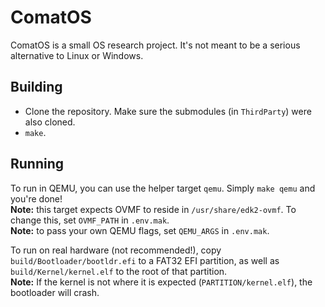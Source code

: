# ComatOS

ComatOS is a small OS research project. It's not meant to be a serious alternative to Linux or Windows.

## Building

- Clone the repository. Make sure the submodules (in `ThirdParty`) were also cloned.
- `make`.

## Running

To run in QEMU, you can use the helper target `qemu`. Simply `make qemu` and you're done!  
**Note:** this target expects OVMF to reside in `/usr/share/edk2-ovmf`. To change this, set `OVMF_PATH` in `.env.mak`.  
**Note:** to pass your own QEMU flags, set `QEMU_ARGS` in `.env.mak`.

To run on real hardware (not recommended!), copy `build/Bootloader/bootldr.efi` to a FAT32 EFI partition, as well as `build/Kernel/kernel.elf` to the root of that partition.  
**Note:** If the kernel is not where it is expected (`PARTITION/kernel.elf`), the bootloader will crash.
